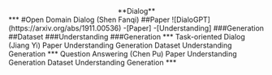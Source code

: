 <div align="center">
**Dialog**
</div>  
***  
#Open Domain Dialog  (Shen Fanqi)  
##Paper   
![DialoGPT](https://arxiv.org/abs/1911.00536)  
-[Paper]  
  -[Understanding]  
###Generation   
##Dataset  
###Understanding  
###Generation  
***  
Task-oriented Dialog  (Jiang Yi)  
Paper  
Understanding  
Generation  
Dataset  
Understanding  
Generation  
***  
Question Answering  (Chen Pu)  
Paper  
Understanding  
Generation  
Dataset  
Understanding  
Generation  
***  
